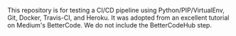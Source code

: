 This repository is for testing a CI/CD pipeline using Python/PIP/VirtualEnv, Git, Docker, Travis-CI, and Heroku. It was adopted from an excellent tutorial on Medium's BetterCode. We do not include the BetterCodeHub step.

